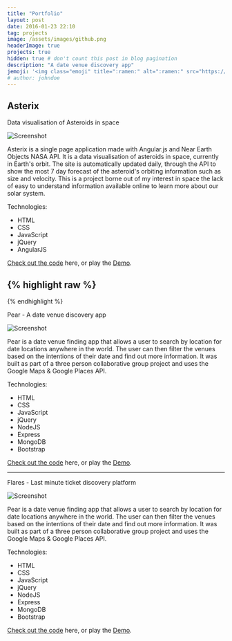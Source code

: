 ```yaml
---
title: "Portfolio"
layout: post
date: 2016-01-23 22:10
tag: projects
image: /assets/images/github.png
headerImage: true
projects: true
hidden: true # don't count this post in blog pagination
description: "A date venue discovery app"
jemoji: '<img class="emoji" title=":ramen:" alt=":ramen:" src="https://assets.github.com/images/icons/emoji/unicode/1f35c.png" height="20" width="20" align="absmiddle">'
# author: johndoe
---
```

## Asterix
Data visualisation of Asteroids in space

![Screenshot](https://scontent.xx.fbcdn.net/v/t1.0-9/13495284_10157028557995394_4082327156069928423_n.jpg?oh=e3a6a77b702ec8109899e4398bc0c92e&oe=57FD2592)

Asterix is a single page application made with Angular.js and Near Earth Objects NASA API. It is a data visualisation of asteroids in space, currently in Earth's orbit. The site is automatically updated daily, through the API to show the most 7 day forecast of the asteroid's orbiting information such as size and velocity. This is a project borne out of my interest in space the lack of easy to understand information available online to learn more about our solar system. 

Technologies:

- HTML
- CSS
- JavaScript
- jQuery
- AngularJS

[Check out the code](https://github.com/trcywu/asterix) here, or play the [Demo](http://asterixapp.heroku.com/).

{% highlight raw %}
---
{% endhighlight %}

Pear - A date venue discovery app

![Screenshot](https://scontent.xx.fbcdn.net/v/t1.0-9/13501927_10157028408680394_6467797490148324132_n.jpg?oh=c475da5f9073b70fec86442bc15c611e&oe=58090EE9)

Pear is a date venue finding app that allows a user to search by location for date locations anywhere in the world. The user can then filter the venues based on the intentions of their date and find out more information. It was built as part of a three person collaborative group project and uses the Google Maps & Google Places API.

Technologies:

- HTML
- CSS
- JavaScript
- jQuery
- NodeJS
- Express
- MongoDB
- Bootstrap

[Check out the code](https://github.com/trcywu/pear) here, or play the [Demo](http://pearapp.heroku.com/).

------
Flares - Last minute ticket discovery platform

![Screenshot](https://scontent.xx.fbcdn.net/v/t1.0-9/13501927_10157028408680394_6467797490148324132_n.jpg?oh=c475da5f9073b70fec86442bc15c611e&oe=58090EE9)

Pear is a date venue finding app that allows a user to search by location for date locations anywhere in the world. The user can then filter the venues based on the intentions of their date and find out more information. It was built as part of a three person collaborative group project and uses the Google Maps & Google Places API.

Technologies:

- HTML
- CSS
- JavaScript
- jQuery
- NodeJS
- Express
- MongoDB
- Bootstrap

[Check out the code](https://github.com/trcywu/pear) here, or play the [Demo](http://pearapp.heroku.com/).

